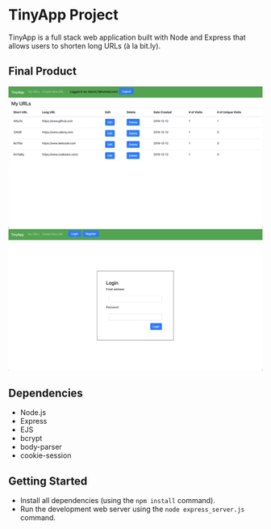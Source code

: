# TinyApp Project

TinyApp is a full stack web application built with Node and Express that allows users to shorten long URLs (à la bit.ly).

## Final Product

!["screenshot of URLs page"](https://github.com/ke2low/tinyapp/blob/master/docs/TinyURL%20-%20URLs%20Page.png?raw=true)
!["screenshot of login page"](https://github.com/ke2low/tinyapp/blob/master/docs/TinyURL%20-%20Login%20Page.png?raw=true)

## Dependencies

- Node.js
- Express
- EJS
- bcrypt
- body-parser
- cookie-session

## Getting Started

- Install all dependencies (using the `npm install` command).
- Run the development web server using the `node express_server.js` command.
